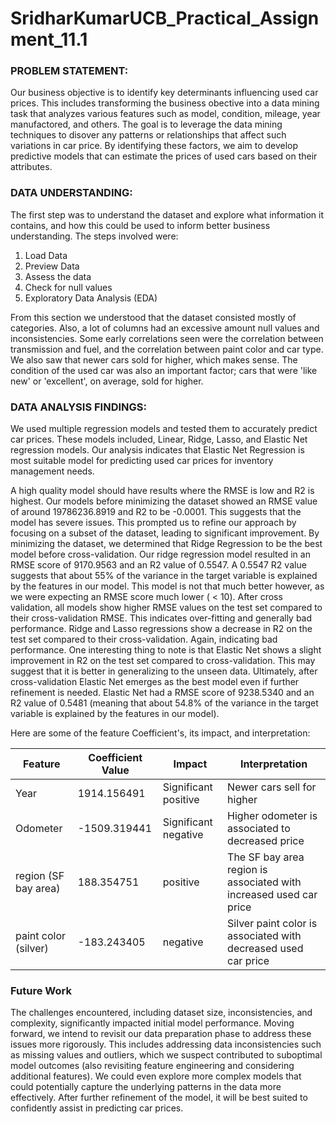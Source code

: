 # SridharKumarUCB_Practical_Assignment_11.1

### PROBLEM STATEMENT:
Our business objective is to identify key determinants influencing used car prices. This includes transforming the business obective into a data mining task that analyzes various features such as model, condition, mileage, year manufactored, and others. The goal is to leverage the data mining techniques to disover any patterns or relationships that affect such variations in car price. By identifying these factors, we aim to develop predictive models that can estimate the prices of used cars based on their attributes.

### DATA UNDERSTANDING:

The first step was to understand the dataset and explore what information it contains, and how this could be used to inform better business understanding. The steps involved were:

1. Load Data
2. Preview Data
3. Assess the data
4. Check for null values
5. Exploratory Data Analysis (EDA)

From this section we understood that the dataset consisted mostly of categories. Also, a lot of columns had an excessive amount null values and inconsistencies. Some early correlations seen were the correlation between transmission and fuel, and the correlation between paint color and car type. We also saw that newer cars sold for higher, which makes sense. The condition of the used car was also an important factor; cars that were 'like new' or 'excellent', on average, sold for higher. 

### DATA ANALYSIS FINDINGS:

We used multiple regression models and tested them to accurately predict car prices. These models included, Linear, Ridge, Lasso, and Elastic Net regression models. Our analysis indicates that Elastic Net Regression is most suitable model for predicting used car prices for inventory management needs.

A high quality model should have results where the RMSE is low and R2 is highest. Our models before minimizing the dataset showed an RMSE value of around 19786236.8919 and R2 to be -0.0001. This suggests that the model has severe issues. This prompted us to refine our approach by focusing on a subset of the dataset, leading to significant improvement. By minimizing the dataset, we determined that Ridge Regression to be the best model before cross-validation. Our ridge regression model resulted in an RMSE score of 9170.9563 and an R2 value of 0.5547. A 0.5547 R2 value suggests that about 55% of the variance in the target variable is explained by the features in our model. This model is not that much better however, as we were expecting an RMSE score much lower ( < 10). After cross validation, all models show higher RMSE values on the test set compared to their cross-validation RMSE. This indicates over-fitting and generally bad performance. Ridge and Lasso regressions show a decrease in R2 on the test set compared to their cross-validation. Again, indicating bad performance. One interesting thing to note is that Elastic Net shows a slight improvement in R2 on the test set compared to cross-validation. This may suggest that it is better in generalizing to the unseen data. Ultimately, after cross-validation Elastic Net emerges as the best model even if further refinement is needed. Elastic Net had a RMSE score of 9238.5340 and an R2 value of 0.5481 (meaning that about 54.8% of the variance in the target variable is explained by the features in our model).

Here are some of the feature Coefficient's, its impact, and interpretation:



| Feature                                 | Coefficient Value | Impact               | Interpretation                                                                                  |
|-----------------------------------------|-------------------|----------------------|-------------------------------------------------------------------------------------------------|
| Year                   | 1914.156491       | Significant positive      | Newer cars sell for higher                        |
| Odometer               |  -1509.319441        | Significant negative      | Higher odometer is associated to decreased price            |
| region (SF bay area)                     |  188.354751        |  positive | The SF bay area region is associated with increased used car price                        |
| paint color (silver) | -183.243405      |  negative      | Silver paint color is associated with decreased used car price                |

### Future Work

The challenges encountered, including dataset size, inconsistencies, and complexity, significantly impacted initial model performance. Moving forward, we intend to revisit our data preparation phase to address these issues more rigorously. This includes addressing data inconsistencies such as missing values and outliers, which we suspect contributed to suboptimal model outcomes (also revisiting feature engineering and considering additional features). We could even explore more complex models that could potentially capture the underlying patterns in the data more effectively. After further refinement of the model, it will be best suited to confidently assist in predicting car prices.

